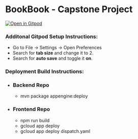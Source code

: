 # BookBook - Capstone Project

[![Open in Gitpod](https://gitpod.io/button/open-in-gitpod.svg)](https://gitpod.io/#https://github.com/STEP-Pod-Capstone-Project/Capstone-Project)

### Additonal Gitpod Setup Instructions:
- Go to File -> Settings -> Open Preferences
- Search for **tab size** and change it to 2.
- Search for **auto save** and toggle it **on**.

### Deployment Build Instructions:

- ### Backend Repo
  - mvn package appengine:deploy 

- ### Frontend Repo
  - npm run build
  - gcloud app deploy
  - gcloud app deploy dispatch.yaml
